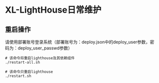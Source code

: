# XL-LightHouse日常维护

## 重启操作

请使用部署账号登录系统（部署账号为：deploy.json中的deploy_user参数，密码为：deploy_user_passwd参数）

```
# 该命令将重启lighthouse及其依赖组件
./restart-all.sh

# 该命令只重启lighthouse
./restart.sh
```

